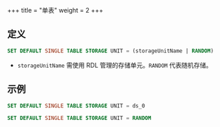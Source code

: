 +++
title = "单表"
weight = 2
+++

## 定义

```sql
SET DEFAULT SINGLE TABLE STORAGE UNIT = (storageUnitName | RANDOM)
```
- `storageUnitName` 需使用 RDL 管理的存储单元。`RANDOM` 代表随机存储。


## 示例
```sql
SET DEFAULT SINGLE TABLE STORAGE UNIT = ds_0

SET DEFAULT SINGLE TABLE STORAGE UNIT = RANDOM
```
